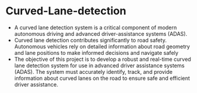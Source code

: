 # Curved-Lane-detection
*  A curved lane detection system is a critical component of modern autonomous driving and advanced driver-assistance systems (ADAS).
*  Curved lane detection contributes significantly to road safety. Autonomous vehicles rely on detailed information about road geometry and lane positions to make informed decisions and navigate safely
*  The objective of this project is to develop a robust and real-time curved lane detection system for use in advanced driver assistance systems (ADAS). The system must accurately identify, track, and provide information about curved lanes on the road to ensure safe and efficient driver assistance.
